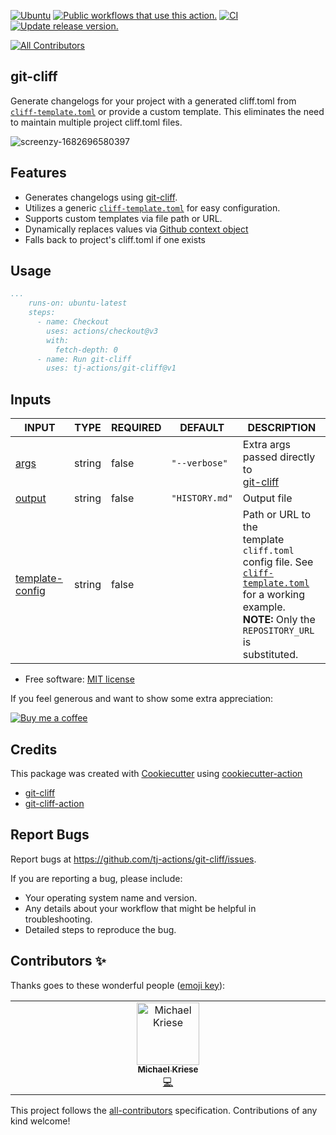 [![Ubuntu](https://img.shields.io/badge/Ubuntu-E95420?style=for-the-badge\&logo=ubuntu\&logoColor=white)](https://docs.github.com/en/actions/reference/workflow-syntax-for-github-actions#jobsjob_idruns-on)
[![Public workflows that use this action.](https://img.shields.io/endpoint?style=for-the-badge\&url=https%3A%2F%2Fused-by.vercel.app%2Fapi%2Fgithub-actions%2Fused-by%3Faction%3Dtj-actions%2Fgit-cliff%26badge%3Dtrue)](https://github.com/search?o=desc\&q=tj-actions+git-cliff+path%3A.github%2Fworkflows+language%3AYAML\&s=\&type=Code)
[![CI](https://github.com/tj-actions/git-cliff/workflows/CI/badge.svg)](https://github.com/tj-actions/git-cliff/actions?query=workflow%3ACI)
[![Update release version.](https://github.com/tj-actions/git-cliff/workflows/Update%20release%20version./badge.svg)](https://github.com/tj-actions/git-cliff/actions?query=workflow%3A%22Update+release+version.%22)

<!-- ALL-CONTRIBUTORS-BADGE:START - Do not remove or modify this section -->

[![All Contributors](https://img.shields.io/badge/all_contributors-1-orange.svg?style=flat-square)](#contributors-)

<!-- ALL-CONTRIBUTORS-BADGE:END -->

## git-cliff

Generate changelogs for your project with a generated cliff.toml from [`cliff-template.toml`](./cliff-template.toml) or provide a custom template. This eliminates the need to maintain multiple project cliff.toml files.

![screenzy-1682696580397](https://user-images.githubusercontent.com/17484350/235193271-13592c8a-1f3b-4606-9033-eed5d99ac8e1.png)

## Features

*   Generates changelogs using [git-cliff](https://github.com/orhun/git-cliff).
*   Utilizes a generic [`cliff-template.toml`](./cliff-template.toml) for easy configuration.
*   Supports custom templates via file path or URL.
*   Dynamically replaces values via [Github context object](https://docs.github.com/en/actions/learn-github-actions/contexts)
*   Falls back to project's cliff.toml if one exists

## Usage

```yaml
...
    runs-on: ubuntu-latest
    steps:
      - name: Checkout
        uses: actions/checkout@v3
        with:
          fetch-depth: 0
      - name: Run git-cliff
        uses: tj-actions/git-cliff@v1
```

## Inputs

<!-- AUTO-DOC-INPUT:START - Do not remove or modify this section -->

|                                     INPUT                                     |  TYPE  | REQUIRED |    DEFAULT     |                                                                                             DESCRIPTION                                                                                              |
|-------------------------------------------------------------------------------|--------|----------|----------------|------------------------------------------------------------------------------------------------------------------------------------------------------------------------------------------------------|
|                 <a name="input_args"></a>[args](#input_args)                  | string |  false   | `"--verbose"`  |                                              Extra args passed directly to <br>[git-cliff](https://github.com/orhun/git-cliff#command-line-arguments)                                                |
|              <a name="input_output"></a>[output](#input_output)               | string |  false   | `"HISTORY.md"` |                                                                                             Output file                                                                                              |
| <a name="input_template-config"></a>[template-config](#input_template-config) | string |  false   |                | Path or URL to the <br>template `cliff.toml` config file. See <br>[`cliff-template.toml`](./cliff-template.toml) for a working example. <br>**NOTE:** Only the `REPOSITORY_URL` is <br>substituted.  |

<!-- AUTO-DOC-INPUT:END -->

*   Free software: [MIT license](LICENSE)

If you feel generous and want to show some extra appreciation:

[![Buy me a coffee][buymeacoffee-shield]][buymeacoffee]

[buymeacoffee]: https://www.buymeacoffee.com/jackton1

[buymeacoffee-shield]: https://www.buymeacoffee.com/assets/img/custom_images/orange_img.png

## Credits

This package was created with [Cookiecutter](https://github.com/cookiecutter/cookiecutter) using [cookiecutter-action](https://github.com/tj-actions/cookiecutter-action)

*   [git-cliff](https://github.com/orhun/git-cliff)
*   [git-cliff-action](https://github.com/orhun/git-cliff-action)

## Report Bugs

Report bugs at https://github.com/tj-actions/git-cliff/issues.

If you are reporting a bug, please include:

*   Your operating system name and version.
*   Any details about your workflow that might be helpful in troubleshooting.
*   Detailed steps to reproduce the bug.

## Contributors ✨

Thanks goes to these wonderful people ([emoji key](https://allcontributors.org/docs/en/emoji-key)):

<!-- ALL-CONTRIBUTORS-LIST:START - Do not remove or modify this section -->

<!-- prettier-ignore-start -->

<!-- markdownlint-disable -->

<table>
  <tbody>
    <tr>
      <td align="center" valign="top" width="14.28%"><a href="https://visualon.de"><img src="https://avatars.githubusercontent.com/u/1798109?v=4?s=100" width="100px;" alt="Michael Kriese"/><br /><sub><b>Michael Kriese</b></sub></a><br /><a href="https://github.com/tj-actions/git-cliff/commits?author=viceice" title="Code">💻</a></td>
    </tr>
  </tbody>
</table>

<!-- markdownlint-restore -->

<!-- prettier-ignore-end -->

<!-- ALL-CONTRIBUTORS-LIST:END -->

This project follows the [all-contributors](https://github.com/all-contributors/all-contributors) specification. Contributions of any kind welcome!
